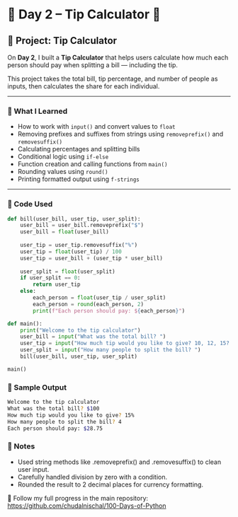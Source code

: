 # 📅 Day 2 – Tip Calculator 💸

## 📌 Project: Tip Calculator

On **Day 2**, I built a **Tip Calculator** that helps users calculate how much each person should pay when splitting a bill — including the tip.

This project takes the total bill, tip percentage, and number of people as inputs, then calculates the share for each individual.

---

### 🧠 What I Learned

- How to work with `input()` and convert values to `float`
- Removing prefixes and suffixes from strings using `removeprefix()` and `removesuffix()`
- Calculating percentages and splitting bills
- Conditional logic using `if-else`
- Function creation and calling functions from `main()`
- Rounding values using `round()`
- Printing formatted output using `f-strings`

---

### 🧪 Code Used

```python
def bill(user_bill, user_tip, user_split):
    user_bill = user_bill.removeprefix("$")
    user_bill = float(user_bill)
   
    user_tip = user_tip.removesuffix("%")
    user_tip = float(user_tip) / 100
    user_tip = user_bill + (user_tip * user_bill)
    
    user_split = float(user_split)
    if user_split == 0:
        return user_tip
    else:
        each_person = float(user_tip / user_split)
        each_person = round(each_person, 2)
        print(f"Each person should pay: ${each_person}")

def main():
    print("Welcome to the tip calculator")
    user_bill = input("What was the total bill? ")
    user_tip = input("How much tip would you like to give? 10, 12, 15? ")
    user_split = input("How many people to split the bill? ")
    bill(user_bill, user_tip, user_split)

main()
```

### 🎯 Sample Output
```bash
Welcome to the tip calculator
What was the total bill? $100
How much tip would you like to give? 15%
How many people to split the bill? 4
Each person should pay: $28.75
```

### 📘 Notes
- Used string methods like .removeprefix() and .removesuffix() to clean user input.
- Carefully handled division by zero with a condition.
- Rounded the result to 2 decimal places for currency formatting.

📍 Follow my full progress in the main repository: https://github.com/chudalnischal/100-Days-of-Python 